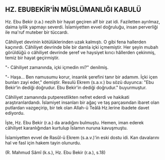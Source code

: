## HZ. EBUBEKİR'İN MÜSLÜMANLIĞI KABULÜ

Hz. Ebu Bekir (r.a.) nezih bir hayat geçiren aîf bir zat idi. Faziletten ayrılmaz, daima iyilik yap­mayı severdi. İslamiyetten evvel doğruluğu, insan perverliği ile ma'ruf muteber bir tüccardı.

Câhiliyet devrinin kötülüklerinden uzak kal­mıştı. O gibi fena hallerden kaçınırdı. Câhiliyet devrinde bile bir damla içki içmemiştir. Her şeyin mubah görüldüğü o câhiliyet devrinde şeref ve haysiyet kırıcı hâllerden çekinmiş, temiz bir hayat geçirmiştir.

"- Câhiliyet zamanında, içki içmedin mi?" de­nilmiş.

"- Haşa... Ben namusumu korur, insanlık şe­refini tanır bir adamım. İçki içen bunları zayi eder," demiştir. Resulü Ekrem (s.a.v.) bu sözü du­yunca: "Ebu Bekir'in dediği doğrudur. Ebu Be­kir'in dediği doğrudur." buyurmuştur.

Câhiliyet zamanında putperestlikten nefret ederdi ve hakikati araştıranlardandı. İslamiyet in­sanları bir ağaç ve taş parçasından ibaret olan put­lardan vazgeçirip, bir tek olan Allah-ü Teâlâ Hz.lerine ibadete davet ediyordu.

İşte, Hz. Ebu Bekir (r.a.) da aradığını bulmuş­tu. Hemen, iman ederek câhiliyet karanlığından kurtulup İslamın nuruna kavuşmuştu.

İslamiyetten evvel de Rasûl-ü Ekrem (s.a.v.)'in eski dostu idi. Kan davalarını hal ve fasl için ha­kem tayin olunurdu.

(R. Mahmud Sâmî (k.s.), Hz. Ebu Bekir (r.a.), s.18)
